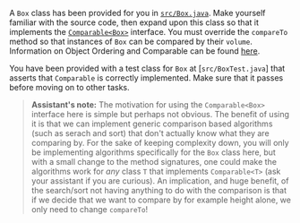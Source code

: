 A `Box` class has been provided for you in [`src/Box.java`](src/Box.java). Make
yourself familiar with the source code, then expand upon this class so that it
implements the
[`Comparable<Box>`](http://docs.oracle.com/javase/8/docs/api/java/lang/Comparable.html)
interface. You must override the `compareTo` method so that instances of `Box`
can be compared by their `volume`. Information on Object Ordering and
Comparable can be found
[here](https://docs.oracle.com/javase/tutorial/collections/interfaces/order.html).

You have been provided with a test class for `Box` at [`src/BoxTest.java`] that
asserts that `Comparable` is correctly implemented. Make sure that it passes
before moving on to other tasks.

> **Assistant's note:** The motivation for using the `Comparable<Box>`
> interface here is simple but perhaps not obvious. The benefit of using it is
> that we can implement generic comparison based algorithms (such as serach and
> sort) that don't actually know what they are comparing by. For the sake of
> keeping complexity down, you will only be implementing algorithms
> specifically for the `Box` class here, but with a small change to the method
> signatures, one could make the algorithms work for _any_ class `T` that
> implements `Comparable<T>` (ask your assistant if you are curious). An
> implication, and huge benefit, of the search/sort not having anything to do
> with the comparison is that if we decide that we want to compare by for
> example height alone, we only need to change `compareTo`!
